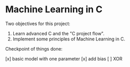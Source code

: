 # Machine Learning in C

Two objectives for this project:
1. Learn advanced C and the "C project flow".
2. Implement some principles of Machine Learning in C.

Checkpoint of things done:

[x] basic model with one parameter
[x] add bias
[ ] XOR